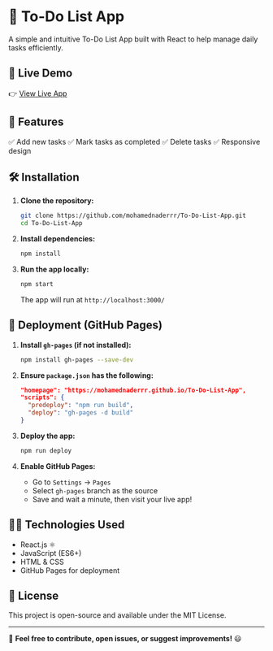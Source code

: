 # 📝 To-Do List App

A simple and intuitive To-Do List App built with React to help manage daily tasks efficiently.

## 🚀 Live Demo
👉 [View Live App](https://mohamednaderrr.github.io/To-Do-List-App/)

## 📂 Features
✅ Add new tasks
✅ Mark tasks as completed
✅ Delete tasks
✅ Responsive design

## 🛠️ Installation

1. **Clone the repository:**
   ```sh
   git clone https://github.com/mohamednaderrr/To-Do-List-App.git
   cd To-Do-List-App
   ```

2. **Install dependencies:**
   ```sh
   npm install
   ```

3. **Run the app locally:**
   ```sh
   npm start
   ```
   The app will run at `http://localhost:3000/`

## 🚀 Deployment (GitHub Pages)

1. **Install `gh-pages` (if not installed):**
   ```sh
   npm install gh-pages --save-dev
   ```

2. **Ensure `package.json` has the following:**
   ```json
   "homepage": "https://mohamednaderrr.github.io/To-Do-List-App",
   "scripts": {
     "predeploy": "npm run build",
     "deploy": "gh-pages -d build"
   }
   ```

3. **Deploy the app:**
   ```sh
   npm run deploy
   ```

4. **Enable GitHub Pages:**
   - Go to `Settings` → `Pages`
   - Select `gh-pages` branch as the source
   - Save and wait a minute, then visit your live app!

## 👨‍💻 Technologies Used
- React.js ⚛️
- JavaScript (ES6+)
- HTML & CSS
- GitHub Pages for deployment

## 📜 License
This project is open-source and available under the MIT License.

---

📌 **Feel free to contribute, open issues, or suggest improvements!** 😃
